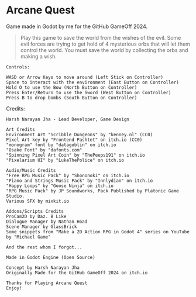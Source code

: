 # Arcane Quest

Game made in Godot by me for the GitHub GameOff 2024.

> Play this game to save the world from the wishes of the evil.
> Some evil forces are trying to get hold of 4 mysterious orbs
> that will let them control the world.
> You must save the world by collecting the orbs and making a wish.

```
Controls:

WASD or Arrow Keys to move around (Left Stick on Controller)
Space to interact with the environment (East Button on Controller)
Hold O to use the Bow (North Button on Controller)
Press Enter/Return to use the Sword (West Button on Controller)
Press B to drop bombs (South Button on Controller)
```
Credits:

```
Harsh Narayan Jha - Lead Developer, Game Design

Art Credits
Environment Art "Scribble Dungeons" by "kenney.nl" (CC0)
Pixel Art key by "Frontend Pashtet" on itch.io (CC0)
"monogram" font by "datagoblin" on itch.io
"Osake Font" by "dafonts.com"
"Spinning Pixel Art Coin" by "ThePeeps191" on itch.io
"Pixelarium UI" by "LukeThePolice" on itch.io

Audio/Music Credits
"Free RPG Music Pack" by "Shononoki" on itch.io
"Piano and Strings Music Pack" by "Innlydian" on itch.io
"Happy Loops" by "Goose Ninja" on itch.io
"RPG Music Pack" by JP Soundworks, Pack Published by Platonic Game Studio.
Various SFX by mixkit.io

Addons/Scripts Credits
ProCam2D by Daz. B Like
Dialogue Manager by Nathan Hoad
Scene Manager by GlassBrick
Some snippets from "Make a 2D Action RPG in Godot 4" series on YouTube by "Michael Game"

And the rest whom I forgot...

Made in Godot Engine (Open Source)

Concept by Harsh Narayan Jha
Originally Made for the GitHub GameOff 2024 on itch.io

Thanks for Playing Arcane Quest
Enjoy! 
```
